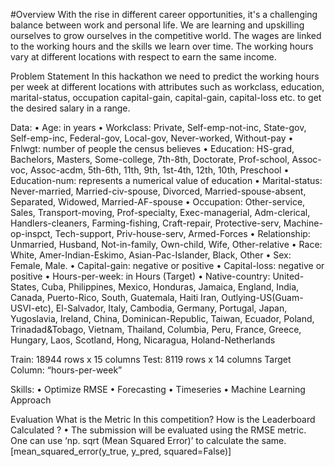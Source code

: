 #Overview
With the rise in different career opportunities, it's a challenging balance between work and personal life. We are learning and upskilling ourselves to grow ourselves in the competitive world. The wages are linked to the working hours and the skills we learn over time. The working hours vary at different locations with respect to earn the same income.

Problem Statement
In this hackathon we need to  predict the working hours per week at different locations with attributes such as workclass, education, marital-status, occupation capital-gain, capital-gain, capital-loss etc. to get the desired salary in a range. 

Data: 
•	Age: in years
•	Workclass: Private, Self-emp-not-inc, State-gov, Self-emp-inc, Federal-gov, Local-gov, Never-worked, Without-pay
•	Fnlwgt:  number of people the census believes
•	Education: HS-grad, Bachelors, Masters, Some-college, 7th-8th, Doctorate, Prof-school,  Assoc-voc, Assoc-acdm, 5th-6th, 11th, 9th, 1st-4th, 12th, 10th, Preschool
•	Education-num:  represents a numerical value of education
•	Marital-status: Never-married, Married-civ-spouse, Divorced, Married-spouse-absent, Separated, Widowed, Married-AF-spouse
•	Occupation: Other-service, Sales, Transport-moving, Prof-specialty, Exec-managerial, Adm-clerical, Handlers-cleaners, Farming-fishing, Craft-repair, Protective-serv, Machine-op-inspct, Tech-support, Priv-house-serv, Armed-Forces
•	Relationship: Unmarried, Husband, Not-in-family, Own-child, Wife, Other-relative
•	Race: White, Amer-Indian-Eskimo, Asian-Pac-Islander, Black, Other
•	Sex:  Female, Male.
•	Capital-gain: negative or positive
•	Capital-loss: negative or positive
•	Hours-per-week: in Hours (Target)
•	Native-country: United-States, Cuba, Philippines, Mexico, Honduras, Jamaica, England, India, Canada, Puerto-Rico, South, Guatemala, Haiti Iran, Outlying-US(Guam-USVI-etc), El-Salvador, Italy, Cambodia, Germany, Portugal, Japan, Yugoslavia, Ireland, China, Dominican-Republic, Taiwan, Ecuador, Poland, Trinadad&Tobago, Vietnam, Thailand, Columbia, Peru, France, Greece, Hungary, Laos, Scotland, Hong, Nicaragua,  Holand-Netherlands

Train: 18944 rows x 15 columns
Test: 8119 rows x 14 columns 
Target Column: “hours-per-week”

Skills:
•	Optimize RMSE
•	Forecasting
•	Timeseries
•	Machine Learning Approach

Evaluation 
What is the Metric In this competition? How is the Leaderboard Calculated ?
•	The submission will be evaluated using the RMSE metric. One can use ‘np. sqrt (Mean Squared Error)’ to calculate the same. [mean_squared_error(y_true, y_pred, squared=False)]
